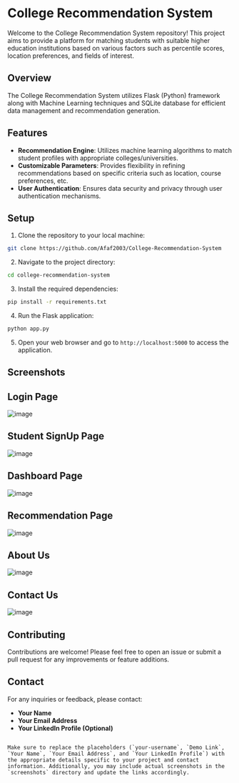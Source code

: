 # College Recommendation System

Welcome to the College Recommendation System repository! This project aims to provide a platform for matching students with suitable higher education institutions based on various factors such as percentile scores, location preferences, and fields of interest.

## Overview

The College Recommendation System utilizes Flask (Python) framework along with Machine Learning techniques and SQLite database for efficient data management and recommendation generation.

## Features

- **Recommendation Engine**: Utilizes machine learning algorithms to match student profiles with appropriate colleges/universities.
- **Customizable Parameters**: Provides flexibility in refining recommendations based on specific criteria such as location, course preferences, etc.
- **User Authentication**: Ensures data security and privacy through user authentication mechanisms.

## Setup

1. Clone the repository to your local machine:

```bash
git clone https://github.com/Afaf2003/College-Recommendation-System
```

2. Navigate to the project directory:

```bash
cd college-recommendation-system
```

3. Install the required dependencies:

```bash
pip install -r requirements.txt
```

4. Run the Flask application:

```bash
python app.py
```

5. Open your web browser and go to `http://localhost:5000` to access the application.

## Screenshots
## Login Page
![image](https://github.com/Afaf2003/College-Recommendation-System/assets/97430020/37b1bc78-8661-4881-83cc-fa278e0d9460)
## Student SignUp Page
![image](https://github.com/Afaf2003/College-Recommendation-System/assets/97430020/4d654edb-3ce0-461d-b72a-e95ad4842add)
## Dashboard Page
![image](https://github.com/Afaf2003/College-Recommendation-System/assets/97430020/4ba112d8-0ceb-47a7-bec9-97334810951c)
## Recommendation Page
![image](https://github.com/Afaf2003/College-Recommendation-System/assets/97430020/b80d826e-64de-4391-8e07-f1716f4bd705)
## About Us
![image](https://github.com/Afaf2003/College-Recommendation-System/assets/97430020/8064eb0d-cd8d-4f4c-9dc4-b6a83709ae64)
## Contact Us
![image](https://github.com/Afaf2003/College-Recommendation-System/assets/97430020/35cc3fb4-4cd4-4aa0-926b-674c86d13376)


## Contributing

Contributions are welcome! Please feel free to open an issue or submit a pull request for any improvements or feature additions.

## Contact

For any inquiries or feedback, please contact:
- **Your Name**
- **Your Email Address**
- **Your LinkedIn Profile (Optional)**
```

Make sure to replace the placeholders (`your-username`, `Demo Link`, `Your Name`, `Your Email Address`, and `Your LinkedIn Profile`) with the appropriate details specific to your project and contact information. Additionally, you may include actual screenshots in the `screenshots` directory and update the links accordingly.
